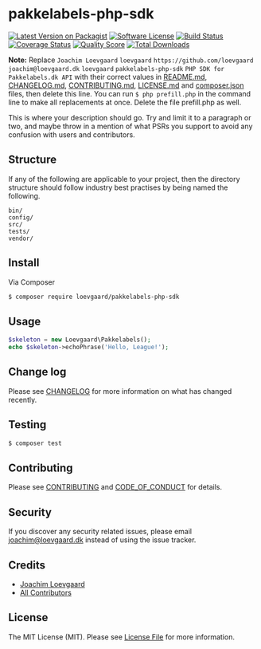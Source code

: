 # pakkelabels-php-sdk

[![Latest Version on Packagist][ico-version]][link-packagist]
[![Software License][ico-license]](LICENSE.md)
[![Build Status][ico-travis]][link-travis]
[![Coverage Status][ico-scrutinizer]][link-scrutinizer]
[![Quality Score][ico-code-quality]][link-code-quality]
[![Total Downloads][ico-downloads]][link-downloads]

**Note:** Replace ```Joachim Loevgaard``` ```loevgaard``` ```https://github.com/loevgaard``` ```joachim@loevgaard.dk``` ```loevgaard``` ```pakkelabels-php-sdk``` ```PHP SDK for Pakkelabels.dk API``` with their correct values in [README.md](README.md), [CHANGELOG.md](CHANGELOG.md), [CONTRIBUTING.md](CONTRIBUTING.md), [LICENSE.md](LICENSE.md) and [composer.json](composer.json) files, then delete this line. You can run `$ php prefill.php` in the command line to make all replacements at once. Delete the file prefill.php as well.

This is where your description should go. Try and limit it to a paragraph or two, and maybe throw in a mention of what
PSRs you support to avoid any confusion with users and contributors.

## Structure

If any of the following are applicable to your project, then the directory structure should follow industry best practises by being named the following.

```
bin/        
config/
src/
tests/
vendor/
```


## Install

Via Composer

``` bash
$ composer require loevgaard/pakkelabels-php-sdk
```

## Usage

``` php
$skeleton = new Loevgaard\Pakkelabels();
echo $skeleton->echoPhrase('Hello, League!');
```

## Change log

Please see [CHANGELOG](CHANGELOG.md) for more information on what has changed recently.

## Testing

``` bash
$ composer test
```

## Contributing

Please see [CONTRIBUTING](CONTRIBUTING.md) and [CODE_OF_CONDUCT](CODE_OF_CONDUCT.md) for details.

## Security

If you discover any security related issues, please email joachim@loevgaard.dk instead of using the issue tracker.

## Credits

- [Joachim Loevgaard][link-author]
- [All Contributors][link-contributors]

## License

The MIT License (MIT). Please see [License File](LICENSE.md) for more information.

[ico-version]: https://img.shields.io/packagist/v/loevgaard/pakkelabels-php-sdk.svg?style=flat-square
[ico-license]: https://img.shields.io/badge/license-MIT-brightgreen.svg?style=flat-square
[ico-travis]: https://img.shields.io/travis/loevgaard/pakkelabels-php-sdk/master.svg?style=flat-square
[ico-scrutinizer]: https://img.shields.io/scrutinizer/coverage/g/loevgaard/pakkelabels-php-sdk.svg?style=flat-square
[ico-code-quality]: https://img.shields.io/scrutinizer/g/loevgaard/pakkelabels-php-sdk.svg?style=flat-square
[ico-downloads]: https://img.shields.io/packagist/dt/loevgaard/pakkelabels-php-sdk.svg?style=flat-square

[link-packagist]: https://packagist.org/packages/loevgaard/pakkelabels-php-sdk
[link-travis]: https://travis-ci.org/loevgaard/pakkelabels-php-sdk
[link-scrutinizer]: https://scrutinizer-ci.com/g/loevgaard/pakkelabels-php-sdk/code-structure
[link-code-quality]: https://scrutinizer-ci.com/g/loevgaard/pakkelabels-php-sdk
[link-downloads]: https://packagist.org/packages/loevgaard/pakkelabels-php-sdk
[link-author]: https://github.com/loevgaard
[link-contributors]: ../../contributors
